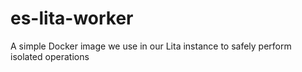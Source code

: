 # es-lita-worker
A simple Docker image we use in our Lita instance to safely perform isolated operations
